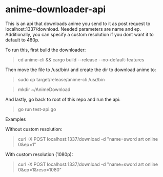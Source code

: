 # anime-downloader-api

This is an api that downloads anime you send to it as post request to localhost:1337/download.
Needed parameters are name and ep. Additionally, you can specify a custom resolution if you dont want it to default to 480p.

To run this, first build the downloader:
>cd anime-cli && cargo build --release --no-default-features

Then move the file to /usr/bin/ and create the dir to download anime to:
>sudo cp target/release/anime-cli /usr/bin

>mkdir ~/AnimeDownload

And lastly, go back to root of this repo and run the api:
>go run test-api.go

Examples

Without custom resolution:
>curl -X POST localhost:1337/download -d "name=sword art online 0&ep=1"

With custom resolution (1080p):
>curl -X POST localhost:1337/download -d "name=sword art online 0&ep=1&reso=1080"
